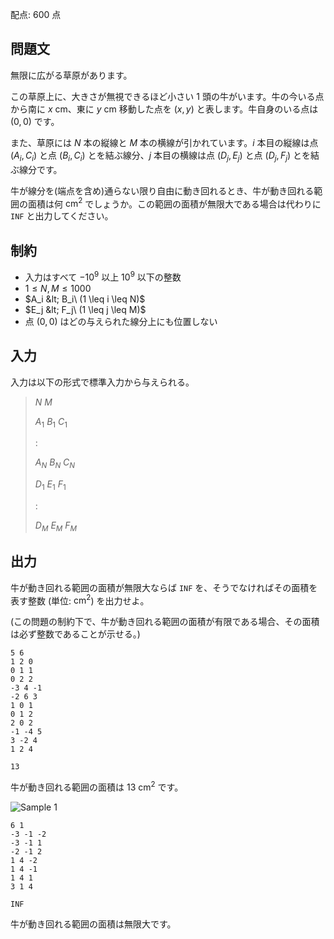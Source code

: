 配点: $600$ 点

## 問題文

無限に広がる草原があります。

この草原上に、大きさが無視できるほど小さい $1$ 頭の牛がいます。牛の今いる点から南に $x\ \mathrm{cm}$、東に $y\ \mathrm{cm}$ 移動した点を $(x, y)$ と表します。牛自身のいる点は $(0, 0)$ です。

また、草原には $N$ 本の縦線と $M$ 本の横線が引かれています。$i$ 本目の縦線は点 $(A_i, C_i)$ と点 $(B_i, C_i)$ とを結ぶ線分、$j$ 本目の横線は点 $(D_j, E_j)$ と点 $(D_j, F_j)$ とを結ぶ線分です。

牛が線分を(端点を含め)通らない限り自由に動き回れるとき、牛が動き回れる範囲の面積は何 $\mathrm{cm^2}$ でしょうか。この範囲の面積が無限大である場合は代わりに `INF` と出力してください。

## 制約

- 入力はすべて $-10^9$ 以上 $10^9$ 以下の整数
- $1 \leq N, M \leq 1000$
- $A_i &lt; B_i\ (1 \leq i \leq N)$
- $E_j &lt; F_j\ (1 \leq j \leq M)$
- 点 $(0, 0)$ はどの与えられた線分上にも位置しない

## 入力

入力は以下の形式で標準入力から与えられる。

> $N$ $M$
> 
> $A_1$ $B_1$ $C_1$
> 
> $:$
> 
> $A_N$ $B_N$ $C_N$
> 
> $D_1$ $E_1$ $F_1$
> 
> $:$
> 
> $D_M$ $E_M$ $F_M$

## 出力

牛が動き回れる範囲の面積が無限大ならば `INF` を、そうでなければその面積を表す整数 (単位: $\mathrm{cm^2}$) を出力せよ。

(この問題の制約下で、牛が動き回れる範囲の面積が有限である場合、その面積は必ず整数であることが示せる。)

```input1
5 6
1 2 0
0 1 1
0 2 2
-3 4 -1
-2 6 3
1 0 1
0 1 2
2 0 2
-1 -4 5
3 -2 4
1 2 4
```

```output1
13
```

牛が動き回れる範囲の面積は $13\ \mathrm{cm^2}$ です。

![Sample 1](https://img.atcoder.jp/abc168/education.png)

```input2
6 1
-3 -1 -2
-3 -1 1
-2 -1 2
1 4 -2
1 4 -1
1 4 1
3 1 4
```

```output2
INF
```

牛が動き回れる範囲の面積は無限大です。